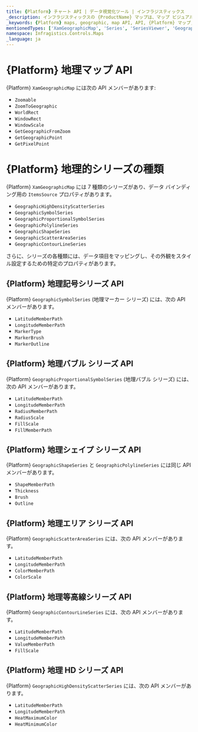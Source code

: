```yaml
---
title: {Platform} チャート API | データ視覚化ツール | インフラジスティックス
_description: インフラジスティックスの {ProductName} マップは、マップ ビジュアルを構成およびスタイル設定するための便利な API を提供します。
_keywords: {Platform} maps, geographic, map API, API, {Platform} マップ, 地理, マップ API, API, {ProductName}
mentionedTypes: ['XamGeographicMap', 'Series', 'SeriesViewer', 'GeographicSymbolSeries', 'GeographicProportionalSymbolSeries', 'GeographicShapeSeries', 'GeographicHighDensityScatterSeries', 'GeographicScatterAreaSeries', 'GeographicContourLineSeries', 'GeographicShapeSeriesBase']
namespace: Infragistics.Controls.Maps
_language: ja
---
```


# {Platform} 地理マップ API

{Platform} `XamGeographicMap` には次の API メンバーがあります:

- `Zoomable`
- `ZoomToGeographic`
- `WorldRect`
- `WindowRect`
- `WindowScale`
- `GetGeographicFromZoom`
- `GetGeographicPoint`
- `GetPixelPoint`

# {Platform} 地理的シリーズの種類

{Platform} `XamGeographicMap` には 7 種類のシリーズがあり、データ バインディング用の `ItemsSource` プロパティがあります。

 - `GeographicHighDensityScatterSeries`
 - `GeographicSymbolSeries`
 - `GeographicProportionalSymbolSeries`
 - `GeographicPolylineSeries`
 - `GeographicShapeSeries`
 - `GeographicScatterAreaSeries`
 - `GeographicContourLineSeries`

さらに、シリーズの各種類には、データ項目をマッピングし、その外観をスタイル設定するための特定のプロパティがあります。

## {Platform} 地理記号シリーズ API

{Platform} `GeographicSymbolSeries` (地理マーカー シリーズ) には、次の API メンバーがあります。

- `LatitudeMemberPath`
- `LongitudeMemberPath`
- `MarkerType`
- `MarkerBrush`
- `MarkerOutline`

## {Platform} 地理バブル シリーズ API

{Platform} `GeographicProportionalSymbolSeries` (地理バブル シリーズ) には、次の API メンバーがあります。

- `LatitudeMemberPath`
- `LongitudeMemberPath`
- `RadiusMemberPath`
- `RadiusScale`
- `FillScale`
- `FillMemberPath`

## {Platform} 地理シェイプ シリーズ API

{Platform} `GeographicShapeSeries` と `GeographicPolylineSeries` には同じ API メンバーがあります。

- `ShapeMemberPath`
- `Thickness`
- `Brush`
- `Outline`

## {Platform} 地理エリア シリーズ API


{Platform} `GeographicScatterAreaSeries` には、次の API メンバーがあります。

- `LatitudeMemberPath`
- `LongitudeMemberPath`
- `ColorMemberPath`
- `ColorScale`

## {Platform} 地理等高線シリーズ API

{Platform} `GeographicContourLineSeries` には、次の API メンバーがあります。

- `LatitudeMemberPath`
- `LongitudeMemberPath`
- `ValueMemberPath`
- `FillScale`

## {Platform} 地理 HD シリーズ API

{Platform} `GeographicHighDensityScatterSeries` には、次の API メンバーがあります。


- `LatitudeMemberPath`
- `LongitudeMemberPath`
- `HeatMaximumColor`
- `HeatMinimumColor`
